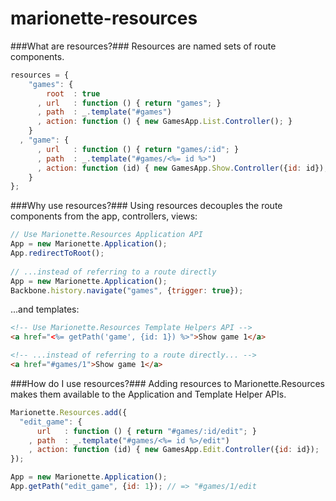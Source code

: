 marionette-resources
====================

###What are resources?###
Resources are named sets of route components.

```js
resources = {
    "games": {
        root  : true
      , url   : function () { return "games"; }
      , path  : _.template("#games")
      , action: function () { new GamesApp.List.Controller(); }
    }
  , "game": {
      , url   : function () { return "games/:id"; }
      , path  : _.template("#games/<%= id %>")
      , action: function (id) { new GamesApp.Show.Controller({id: id}); }
    }
};
```

###Why use resources?###
Using resources decouples the route components from the app, controllers, views:

```js
// Use Marionette.Resources Application API
App = new Marionette.Application();
App.redirectToRoot();
    
// ...instead of referring to a route directly
App = new Marionette.Application();
Backbone.history.navigate("games", {trigger: true});
```
...and templates:

```html
<!-- Use Marionette.Resources Template Helpers API -->
<a href="<%= getPath('game', {id: 1}) %>">Show game 1</a>

<!-- ...instead of referring to a route directly... -->
<a href="#games/1">Show game 1</a>
```

###How do I use resources?###
Adding resources to Marionette.Resources makes them available to the Application and Template Helper APIs.

```js
Marionette.Resources.add({
  "edit_game": {
      url   : function () { return "#games/:id/edit"; }
    , path  : _.template("#games/<%= id %>/edit")
    , action: function (id) { new GamesApp.Edit.Controller({id: id});
});

App = new Marionette.Application();
App.getPath("edit_game", {id: 1}); // => "#games/1/edit
```

